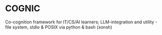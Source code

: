 # COGNIC
Co-cognition framework for IT/CS/AI learners; LLM-integration and utility - file system, stdio &amp; POSIX via python &amp; bash (xonsh)

